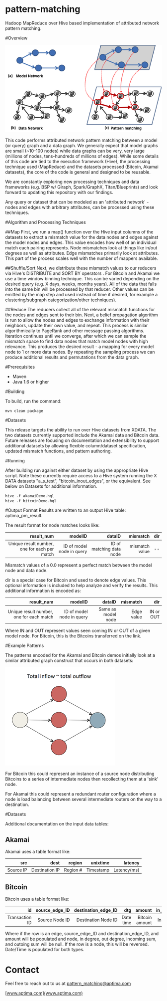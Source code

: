 pattern-matching
================

Hadoop MapReduce over Hive based implementation of attributed network pattern matching. 

#Overview

![image](PM2.png)

This code performs attributed network pattern matching between a model (or query) graph and a data graph. We generally expect that model graphs are small (~10-100 nodes) while data graphs can be very, very large (millions of nodes, tens-hundreds of millions of edges). While some details of this code are tied to the execution framework (Hive), the processing technique used (MapReduce) and the datasets processed (Bitcoin, Akamai datasets), the core of the code is general and designed to be reusable. 

We are constantly exploring new processing techniques and data frameworks (e.g. BSP w/ Giraph, Spark/GraphX, Titan/Blueprints) and look forward to updating this repository with our findings.

Any query or dataset that can be modeled as an 'attributed network' - nodes and edges with arbitrary attributes, can be processed using these techniques. 

#Algorithm and Processing Techniques

##Map
First, we run a map() function over the Hive input columns of the datasets to extract a mismatch value for the data nodes and edges against the model nodes and edges. This value encodes how well of an individual match each pairing represents. Node mismatches look at things like in/out degrees as well as attributes. Edge mismatches primarily look at attributes. This part of the process scales well with the number of mappers available. 

##Shuffle/Sort
Next, we distribute these mismatch values to our reducers via Hive's DISTRIBUTE and SORT BY operators . For Bitcoin and Akamai we use a time window binning technique. This can be varied depending on the desired query (e.g. X days, weeks, months years). All of the data that falls into the same bin will be processed by that reducer. Other values can be emitted by the map step and used instead of time if desired, for example a clustering/subgraph categorization/other techniques). 

##Reduce
The reducers collect all of the relevant mismatch functions for the nodes and edges sent to their bin. Next, a belief propagation algorithm is run to allow the nodes and edges to exchange information with their neighbors, update their own value, and repeat. This process is similar algorithmically to PageRank and other message passing algorithms. Iteration continues until we converge, after which we can sample the mismatch space to find data nodes that match model nodes with high relevance. This produces the desired result - a mapping for every model node to 1 or more data nodes. By repeating the sampling process we can produce additional results and permutations from the data graph.

#Prerequisites

* Maven
* Java 1.6 or higher

#Building

To build, run the command:

```
mvn clean package 
```

#Datasets

This release targets the ability to run over Hive datasets from XDATA. The two datasets currently supported include the Akamai data and Bitcoin data. Future releases are focusing on documentation and extensibility to support additional datasets by allowing flexible column/dataset specification, updated mismatch functions, and pattern authoring.

#Running

After building run against either dataset by using the appropriate Hive script. Note these currently require access to a Hive system running the X DATA datasets "a_s_test", "bitcoin_inout_edges", or the equivalent. See below on Datasets for additional information.

```
hive -f akamaiDemo.hql
hive -f bitcoinDemo.hql
```

#Output Format
Results are written to an output Hive table: aptima_pm_result. 

The result format for node matches looks like:

|result_num|modelID|dataID|mismatch|dir|
|--:|--:|--:|--:|--:|
|Unique result number, one for each per match|ID of model node in query|ID of matching data node|mismatch value|--|

Mismatch values of a 0.0 represent a perfect match between the model node and data node. 

dir is a special case for Bitcoin and used to denote edge values. This optional information is included to help analyze and verify the results. This additional information is encoded as:

|result_num|modelID|dataID|mismatch|dir|
|--:|--:|--:|--:|--:|
|Unique result number, one for each match|ID of model node in query|Same as model node|Edge value|IN or OUT|

Where IN and OUT represent values seen coming IN or OUT of a given model node. For Bitcoin, this is the Bitcoins transferred on the link.

#Example Patterns

The patterns encoded for the Akamai and Bitcoin demos initially look at a similar attributed graph construct that occurs in both datasets:

![image](PM_Bitcoin.png)

For Bitcoin this could represent an instance of a source node distributing Bitcoins to a series of intermediate nodes then recollecting them at a 'sink' node. 

For Akamai this could represent a redundant router configuration where a node is load balancing between several intermediate routers on the way to a destination.

#Datasets

Additional documentation on the input data tables:

## Akamai

Akamai uses a table format like:

|src|dest|region|unixtime|latency
|--:|--:|--:|--:|--:|
|Source IP|Destination IP|Region #|Timestamp|Latency(ms)|

## Bitcoin

Bitcoin uses a table format like:

|id|source_edge_ID|destination_edge_ID|dtg|amount|in_degree|out_degree|node|incoming_amount| outgoing_amount|
|--:|--:|--:|--:|--:|--:|--:|--:|--:|--:|
|Transaction ID|Source Node ID|Destination Node ID|Date time|Bitcoin amount|In degree|Out degree|Node ID|Incoming Bitcoin sum|Outgoing Bitcoin sum|

Where if the row is an edge, source_edge_ID and destination_edge_ID, and amount will be populated and node, in degree, out degree, incoming sum, and outoing sum will be null. If the row is a node, this will be reversed. Date/Time is populated for both types.

# Contact

Feel free to reach out to us at <pattern_matching@aptima.com> 

[www.aptima.com](www.aptima.com)



